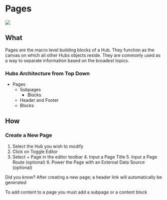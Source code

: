 # Pages 

![](../../assets/gifs/create-pages.gif)

## What
Pages are the macro level building blocks of a Hub. They function as the canvas on which all other Hubs objects reside. They are commonly used as a way to separate information based on the broadest topics. 

### Hubs Architecture from Top Down 

- Pages 
    - Subpages 
        - Blocks
    - Header and Footer 
    - Blocks 

## How 

### Create a New Page

1. Select the Hub you wish to modify 
2. Click on Toggle Editor 
3. Select + Page in the editor toolbar 
    4. Input a Page Title 
    5. Input a Page Route (optional) 
    6. Power the Page with an External Data Source (optional) 

<callout> Did you know? After creating a new page; a header link will automatically be generated </callout> 

<callout> To add content to a page you must add a subpage or a content block </callout>   

